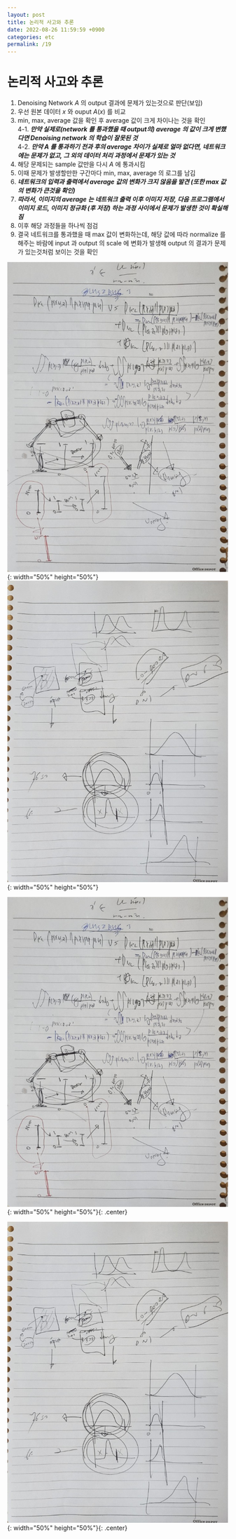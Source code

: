 ```yaml
---
layout: post
title: 논리적 사고와 추론
date: 2022-08-26 11:59:59 +0900
categories: etc
permalink: /19
---
```


# 논리적 사고와 추론

1. Denoising Network $A$ 의 output 결과에 문제가 있는것으로 판단(보임) <br>
2. 우선 원본 데이터 $x$ 와 ouput $A(x)$ 를 비교 <br>
3. min, max, average 값을 확인 후 average 값이 크게 차이나는 것을 확인 <br>
4-1. ***만약 실제로(network 를 통과했을 때 output의) average 의 값이 크게 변했다면 Denoising network 의 학습이 잘못된 것*** <br>
4-2. ***만약 $A$ 를 통과하기 전과 후의 average 차이가 실제로 얼마 없다면, 네트워크에는 문제가 없고, 그 외의 데이터 처리 과정에서 문제가 있는 것*** <br>
6. 해당 문제되는 sample 값만을 다시 $A$ 에 통과시킴 <br>
7. 이때 문제가 발생할만한 구간마다 min, max, average 의 로그를 남김 <br>
8. ***네트워크의 입력과 출력에서 average 값의 변화가 크지 않음을 발견 (또한 max 값의 변화가 큰것을 확인)*** <br>
9. ***따라서, 이미지의 average 는 네트워크 출력 이후 이미지 저장, 다음 프로그램에서 이미지 로드, 이미지 정규화 (후 저장) 하는 과정 사이에서 문제가 발생한 것이 확실해짐*** <br>
10. 이후 해당 과정들을 하나씩 점검 <br>
11. 결국 네트워크를 통과했을 때 max 값이 변화하는데, 해당 값에 따라 normalize 를 해주는 바람에 input 과 output 의 scale 에 변화가 발생해 output 의 결과가 문제가 있는것처럼 보이는 것을 확인 <br>

![](/public/img/2022-08-26-논리적사고와추론/1.jpg){: width="50%" height="50%"}
![](/public/img/2022-08-26-논리적사고와추론/2.jpg){: width="50%" height="50%"}

![](/public/img/2022-08-26-논리적사고와추론/1.jpg){: width="50%" height="50%"}{: .center} <br>

![](/public/img/2022-08-26-논리적사고와추론/2.jpg){: width="50%" height="50%"}{: .center} <br>